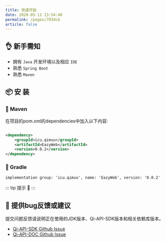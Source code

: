 ```yaml
---
title: 快速开始
date: 2020-05-11 13:54:40
permalink: /pages/793dcb
article: false
---
```


## 👌 新手需知

- 拥有 `Java` 开发环境以及相应 `IDE`
- 熟悉 `Spring Boot`
- 熟悉 `Maven`

## 📦 安 装

### 🍊 Maven

在项目的pom.xml的dependencies中加入以下内容:

```xml

<dependency>
    <groupId>icu.qimuu</groupId>
    <artifactId>EazyWeb</artifactId>
    <version>0.0.2</version>
</dependency>
```

### 🍐 Gradle

```
implementation group: 'icu.qimuu', name: 'EazyWeb', version: '0.0.2'
```

::: tip 提示 🔔️
<Badge text="JDK 8 +" />
:::

## 🐞 提供bug反馈或建议

提交问题反馈请说明正在使用的JDK版本、Qi-API-SDK版本和相关依赖库版本。

* [Qi-API-SDK Github Issue](https://github.com/qimu666/qi-api-sdk/issues)
* [Qi-API-DOC Github Issue](https://github.com/qimu666/qi-api-doc/issues)


